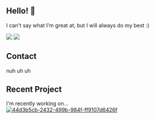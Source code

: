 ## Hello! 👋

I can't say what I'm great at, but I will always do my best :)
<div align="left">
  <img src="https://gitmystat.vercel.app/user?theme=blueberry&username=SpeedSonic0MC"/>
  <img src="https://gitmystat.vercel.app/top?theme=blueberry&username=SpeedSonic0MC&layout=bar"/>
</div>

## Contact

nuh uh uh


## Recent Project
I'm recently working on...<br/>
[![44d3b5cb-2432-499b-984f-ff9107d6426f](https://gitmystat.vercel.app/recent?theme=gold&username=SpeedSonic0MC)](https://github.com/speedsonic0mc)

